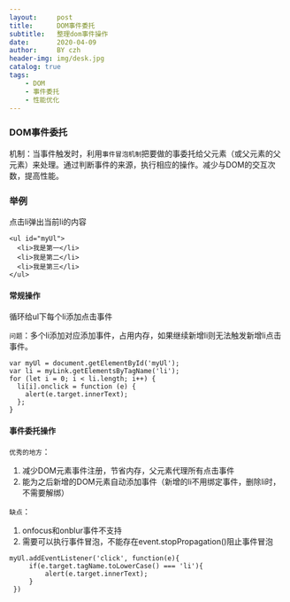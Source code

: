 ```yaml
---
layout:     post
title:      DOM事件委托
subtitle:   整理dom事件操作
date:       2020-04-09
author:     BY czh
header-img: img/desk.jpg
catalog: true
tags:
    - DOM
    - 事件委托
    - 性能优化
---
```



### DOM事件委托

机制：当事件触发时，利用`事件冒泡机制`把要做的事委托给父元素（或父元素的父元素）来处理。通过判断事件的来源，执行相应的操作。减少与DOM的交互次数，提高性能。

### 举例

点击li弹出当前li的内容

```
<ul id="myUl">
  <li>我是第一</li>
  <li>我是第二</li>
  <li>我是第三</li>
</ul>

```

#### 常规操作

循环给ul下每个li添加点击事件

`问题`：多个li添加对应添加事件，占用内存，如果继续新增li则无法触发新增li点击事件。

```
var myUl = document.getElementById('myUl');
var li = myLink.getElementsByTagName('li');
for (let i = 0; i < li.length; i++) {
  li[i].onclick = function (e) {
    alert(e.target.innerText);
  };
}

```

#### 事件委托操作

`优秀的地方`：

1. 减少DOM元素事件注册，节省内存，父元素代理所有点击事件
1. 能为之后新增的DOM元素自动添加事件（新增的li不用绑定事件，删除li时，不需要解绑）


`缺点`：

1.  onfocus和onblur事件不支持
1. 需要可以执行事件冒泡，不能存在event.stopPropagation()阻止事件冒泡


```
myUl.addEventListener('click', function(e){
     if(e.target.tagName.toLowerCase() === 'li'){
         alert(e.target.innerText);
     }
 })

```